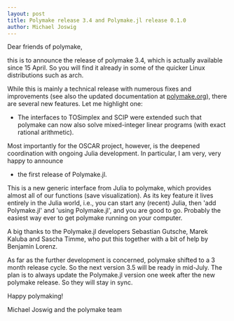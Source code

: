 ```yaml
---
layout: post
title: Polymake release 3.4 and Polymake.jl release 0.1.0
author: Michael Joswig
---
```


Dear friends of polymake,

this is to announce the release of polymake 3.4, which is actually available
since 15 April.  So you will find it already in some of the quicker Linux
distributions such as arch.

While this is mainly a technical release with numerous fixes and improvements
(see also the updated documentation at [polymake.org](https://www.polymake.org)), there are several new
features.  Let me highlight one:

* The interfaces to TOSimplex and SCIP were extended such that polymake can now
also solve mixed-integer linear programs (with exact rational arithmetic).

Most importantly for the OSCAR project, however, is the deepened coordination
with ongoing Julia development.  In particular, I am very, very happy to announce

* the first release of Polymake.jl.

This is a new generic interface from Julia to polymake, which provides almost
all of our functions (save visualization). As its key feature it lives entirely
in the Julia world, i.e., you can start any (recent) Julia, then 'add
Polymake.jl' and 'using Polymake.jl', and you are good to go.  Probably the
easiest way ever to get polymake running on your computer.

A big thanks to the Polymake.jl developers Sebastian Gutsche, Marek Kaluba and
Sascha Timme, who put this together with a bit of help by Benjamin Lorenz.

As far as the further development is concerned, polymake shifted to a 3 month
release cycle. So the next version 3.5 will be ready in mid-July. The plan is
to always update the Polymake.jl version one week after the new polymake
release. So they will stay in sync.

Happy polymaking!

Michael Joswig and the polymake team